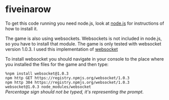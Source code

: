 # fiveinarow
To get this code running you need node.js, look at 
[node.js](https://nodejs.org/) for instructions of how to install it.

The game is also using websockets. Websockets is not included
in node.js, so you have to install that module.
The game is only tested with websocket version 1.0.3.
I used this implementation of [websocket](https://github.com/Worlize/WebSocket-Node)

To install websocket you should navigate in your console to the place where you 
installed the files for the game and then type:

```%npm install websocket@1.0.3```  </br>
```npm http GET https://registry.npmjs.org/websocket/1.0.3```  </br>
```npm http 304 https://registry.npmjs.org/websocket/1.0.3```  </br>
```websocket@1.0.3 node_modules/websocket```  </br>
_Percentage sign should not be typed, it's representing the prompt._
